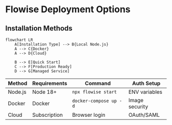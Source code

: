 # Flowise Deployment Options

## Installation Methods
```mermaid
flowchart LR
    A[Installation Type] --> B{Local Node.js}
    A --> C{Docker}
    A --> D{Cloud}
    
    B --> E[Quick Start]
    C --> F[Production Ready]
    D --> G[Managed Service]
```

| Method | Requirements | Command | Auth Setup |
|--------|--------------|---------|------------|
| Node.js | Node 18+ | `npx flowise start` | ENV variables |
| Docker | Docker | `docker-compose up -d` | Image security |
| Cloud | Subscription | Browser login | OAuth/SAML |
